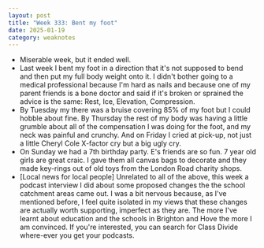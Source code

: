```yaml
---
layout: post
title: "Week 333: Bent my foot"
date: 2025-01-19
category: weaknotes
---
```

* Miserable week, but it ended well.
* Last week I bent my foot in a direction that it's not supposed to bend and then put my full body weight onto it. I didn't bother going to a medical professional because I'm hard as nails and because one of my parent friends is a bone doctor and said if it's broken or sprained the advice is the same: Rest, Ice, Elevation, Compression.
* By Tuesday my there was a bruise covering 85% of my foot but I could hobble about fine. By Thursday the rest of my body was having a little grumble about all of the compensation I was doing for the foot, and my neck was painful and crunchy. And on Friday I cried at pick-up, not just a little Cheryl Cole X-factor cry but a big ugly cry.
* On Sunday we had a 7th birthday party. E's friends are so fun. 7 year old girls are great craic. I gave them all canvas bags to decorate and they made key-rings out of old toys from the London Road charity shops.
* [Local news for local people] Unrelated to all of the above, this week a podcast interview I did about some proposed changes the the school catchment areas came out. I was a bit nervous because, as I've mentioned before, I feel quite isolated in my views that these changes are actually worth supporting, imperfect as they are. The more I've learnt about education and the schools in Brighton and Hove the more I am convinced. If you're interested, you can search for Class Divide where-ever you get your podcasts.
